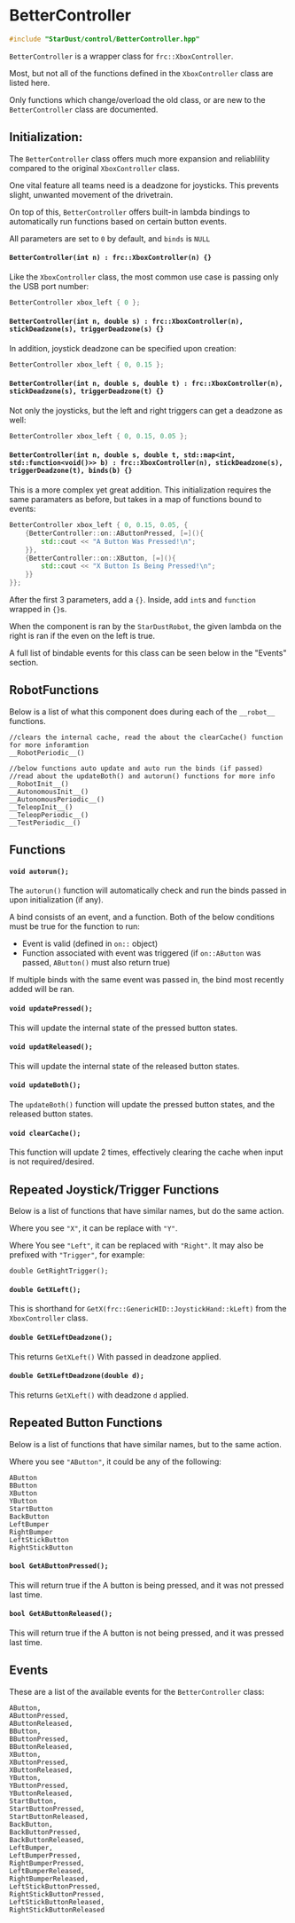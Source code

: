 # BetterController

```cpp
#include "StarDust/control/BetterController.hpp"
```

`BetterController` is a wrapper class for `frc::XboxController`.

Most, but not all of the functions defined in the `XboxController` class are listed here.

Only functions which change/overload the old class, or are new to the `BetterController` class are documented.

## Initialization:

The `BetterController` class offers much more expansion and reliablility compared to the original `XboxController` class.

One vital feature all teams need is a deadzone for joysticks. This prevents slight, unwanted movement of the drivetrain.

On top of this, `BetterController` offers built-in lambda bindings to automatically run functions based on certain button events.

All parameters are set to `0` by default, and `binds` is `NULL`

#### `BetterController(int n) : frc::XboxController(n) {}`

Like the `XboxController` class, the most common use case is passing only the USB port number:

```cpp
BetterController xbox_left { 0 };
```

#### `BetterController(int n, double s) : frc::XboxController(n), stickDeadzone(s), triggerDeadzone(s) {}`

In addition, joystick deadzone can be specified upon creation:

```cpp
BetterController xbox_left { 0, 0.15 };
```

#### `BetterController(int n, double s, double t) : frc::XboxController(n), stickDeadzone(s), triggerDeadzone(t) {}`

Not only the joysticks, but the left and right triggers can get a deadzone as well:


```cpp
BetterController xbox_left { 0, 0.15, 0.05 };
```

#### `BetterController(int n, double s, double t, std::map<int, std::function<void()>> b) : frc::XboxController(n), stickDeadzone(s), triggerDeadzone(t), binds(b) {}`

This is a more complex yet great addition. This initialization requires the same paramaters as before, but takes in a map of functions bound to events:

```cpp
BetterController xbox_left { 0, 0.15, 0.05, {
    {BetterController::on::AButtonPressed, [=](){
        std::cout << "A Button Was Pressed!\n";
    }},
    {BetterController::on::XButton, [=](){
        std::cout << "X Button Is Being Pressed!\n";
    }}
}};
```

After the first 3 parameters, add a `{}`. Inside, add `int`s and `function` wrapped in `{}`s.

When the component is ran by the `StarDustRobot`, the given lambda on the right is ran if the even on the left is true.

A full list of bindable events for this class can be seen below in the "Events" section.

## RobotFunctions

Below is a list of what this component does during each of the `__robot__` functions.

```
//clears the internal cache, read the about the clearCache() function for more inforamtion
__RobotPeriodic__()

//below functions auto update and auto run the binds (if passed)
//read about the updateBoth() and autorun() functions for more info
__RobotInit__()
__AutonomousInit__()
__AutonomousPeriodic__()
__TeleopInit__()
__TeleopPeriodic__()
__TestPeriodic__()
```

## Functions

#### `void autorun();`

The `autorun()` function will automatically check and run the binds passed in upon initialization (if any).

A bind consists of an event, and a function. Both of the below conditions must be true for the function to run:

* Event is valid (defined in `on::` object)
* Function associated with event was triggered (if `on::AButton` was passed, `AButton()` must also return true)

If multiple binds with the same event was passed in, the bind most recently added will be ran.

#### `void updatePressed();`

This will update the internal state of the pressed button states.

#### `void updatReleased();`

This will update the internal state of the released button states.

#### `void updateBoth();`

The `updateBoth()` function will update the pressed button states, and the released button states.

#### `void clearCache();`

This function will update 2 times, effectively clearing the cache when input is not required/desired.

## Repeated Joystick/Trigger Functions

Below is a list of functions that have similar names, but do the same action.

Where you see `"X"`, it can be replace with `"Y"`.

Where You see `"Left"`, it can be replaced with `"Right"`. It may also be prefixed with `"Trigger"`, for example:

`double GetRightTrigger();`

#### `double GetXLeft();`

This is shorthand for `GetX(frc::GenericHID::JoystickHand::kLeft)` from the `XboxController` class.

#### `double GetXLeftDeadzone();`

This returns `GetXLeft()` With passed in deadzone applied.

#### `double GetXLeftDeadzone(double d);`

This returns `GetXLeft()` with deadzone `d` applied.

## Repeated Button Functions

Below is a list of functions that have similar names, but to the same action.

Where you see `"AButton"`, it could be any of the following:

```
AButton
BButton
XButton
YButton
StartButton
BackButton
LeftBumper
RightBumper
LeftStickButton
RightStickButton
```

#### `bool GetAButtonPressed();`

This will return true if the A button is being pressed, and it was not pressed last time.

#### `bool GetAButtonReleased();`

This will return true if the A button is not being pressed, and it was pressed last time.

## Events

These are a list of the available events for the `BetterController` class:

```
AButton,
AButtonPressed,
AButtonReleased,
BButton,
BButtonPressed,
BButtonReleased,
XButton,
XButtonPressed,
XButtonReleased,
YButton,
YButtonPressed,
YButtonReleased,
StartButton,
StartButtonPressed,
StartButtonReleased,
BackButton,
BackButtonPressed,
BackButtonReleased,
LeftBumper,
LeftBumperPressed,
RightBumperPressed,
LeftBumperReleased,
RightBumperReleased,
LeftStickButtonPressed,
RightStickButtonPressed,
LeftStickButtonReleased,
RightStickButtonReleased
```
